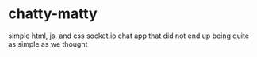 # chatty-matty
simple html, js, and css socket.io chat app that did not end up being quite as simple as we thought
